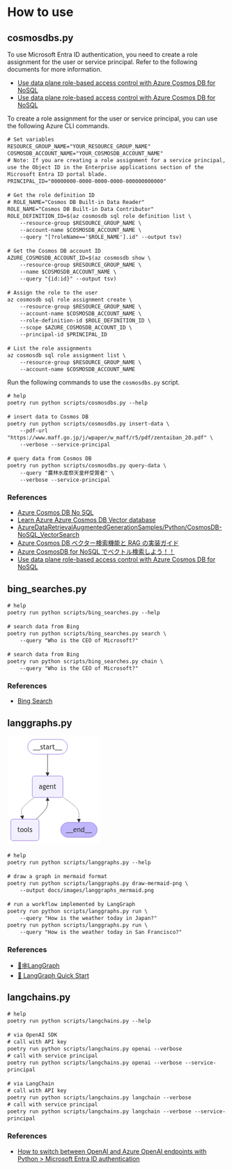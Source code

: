 # How to use

## cosmosdbs.py

To use Microsoft Entra ID authentication, you need to create a role assignment for the user or service principal.
Refer to the following documents for more information.

- [Use data plane role-based access control with Azure Cosmos DB for NoSQL](https://learn.microsoft.com/azure/cosmos-db/how-to-setup-rbac#role-assignments)
- [Use data plane role-based access control with Azure Cosmos DB for NoSQL](https://learn.microsoft.com/azure/cosmos-db/nosql/security/how-to-grant-data-plane-role-based-access?tabs=built-in-definition%2Cpython&pivots=azure-interface-cli)

To create a role assignment for the user or service principal, you can use the following Azure CLI commands.

```shell
# Set variables
RESOURCE_GROUP_NAME="YOUR_RESOURCE_GROUP_NAME"
COSMOSDB_ACCOUNT_NAME="YOUR_COSMOSDB_ACCOUNT_NAME"
# Note: If you are creating a role assignment for a service principal, use the Object ID in the Enterprise applications section of the Microsoft Entra ID portal blade.
PRINCIPAL_ID="00000000-0000-0000-0000-000000000000"

# Get the role definition ID
# ROLE_NAME="Cosmos DB Built-in Data Reader"
ROLE_NAME="Cosmos DB Built-in Data Contributor"
ROLE_DEFINITION_ID=$(az cosmosdb sql role definition list \
    --resource-group $RESOURCE_GROUP_NAME \
    --account-name $COSMOSDB_ACCOUNT_NAME \
    --query "[?roleName=='$ROLE_NAME'].id" --output tsv)

# Get the Cosmos DB account ID
AZURE_COSMOSDB_ACCOUNT_ID=$(az cosmosdb show \
    --resource-group $RESOURCE_GROUP_NAME \
    --name $COSMOSDB_ACCOUNT_NAME \
    --query "{id:id}" --output tsv)

# Assign the role to the user
az cosmosdb sql role assignment create \
    --resource-group $RESOURCE_GROUP_NAME \
    --account-name $COSMOSDB_ACCOUNT_NAME \
    --role-definition-id $ROLE_DEFINITION_ID \
    --scope $AZURE_COSMOSDB_ACCOUNT_ID \
    --principal-id $PRINCIPAL_ID

# List the role assignments
az cosmosdb sql role assignment list \
    --resource-group $RESOURCE_GROUP_NAME \
    --account-name $COSMOSDB_ACCOUNT_NAME
```

Run the following commands to use the `cosmosdbs.py` script.

```shell
# help
poetry run python scripts/cosmosdbs.py --help

# insert data to Cosmos DB
poetry run python scripts/cosmosdbs.py insert-data \
    --pdf-url "https://www.maff.go.jp/j/wpaper/w_maff/r5/pdf/zentaiban_20.pdf" \
    --verbose --service-principal

# query data from Cosmos DB
poetry run python scripts/cosmosdbs.py query-data \
    --query "農林⽔産祭天皇杯受賞者" \
    --verbose --service-principal
```

### References

- [Azure Cosmos DB No SQL](https://python.langchain.com/docs/integrations/vectorstores/azure_cosmos_db_no_sql/)
- [Learn Azure Azure Cosmos DB Vector database](https://learn.microsoft.com/azure/cosmos-db/vector-database)
- [AzureDataRetrievalAugmentedGenerationSamples/Python/CosmosDB-NoSQL_VectorSearch](https://github.com/microsoft/AzureDataRetrievalAugmentedGenerationSamples/tree/main/Python/CosmosDB-NoSQL_VectorSearch)
- [Azure Cosmos DB ベクター検索機能と RAG の実装ガイド](https://note.com/generativeai_new/n/n3fcb2e57d195)
- [Azure CosmosDB for NoSQL でベクトル検索しよう！！](https://zenn.dev/nomhiro/articles/cosmos-nosql-vector-search)
- [Use data plane role-based access control with Azure Cosmos DB for NoSQL](https://learn.microsoft.com/azure/cosmos-db/nosql/security/how-to-grant-data-plane-role-based-access?tabs=built-in-definition%2Ccsharp&pivots=azure-interface-cli)

## bing_searches.py

```shell
# help
poetry run python scripts/bing_searches.py --help

# search data from Bing
poetry run python scripts/bing_searches.py search \
    --query "Who is the CEO of Microsoft?"

# search data from Bing
poetry run python scripts/bing_searches.py chain \
    --query "Who is the CEO of Microsoft?"
```

### References

- [Bing Search](https://python.langchain.com/docs/integrations/tools/bing_search/)

## langgraphs.py

![langgraphs_mermaid](images/langgraphs_mermaid.png)

```shell
# help
poetry run python scripts/langgraphs.py --help

# draw a graph in mermaid format
poetry run python scripts/langgraphs.py draw-mermaid-png \
    --output docs/images/langgraphs_mermaid.png

# run a workflow implemented by LangGraph
poetry run python scripts/langgraphs.py run \
    --query "How is the weather today in Japan?"
poetry run python scripts/langgraphs.py run \
    --query "How is the weather today in San Francisco?"
```

### References

- [🦜🕸️LangGraph](https://langchain-ai.github.io/langgraph/)
- [🚀 LangGraph Quick Start](https://langchain-ai.github.io/langgraph/tutorials/introduction/)

## langchains.py

```shell
# help
poetry run python scripts/langchains.py --help

# via OpenAI SDK
# call with API key
poetry run python scripts/langchains.py openai --verbose
# call with service principal
poetry run python scripts/langchains.py openai --verbose --service-principal

# via LangChain
# call with API key
poetry run python scripts/langchains.py langchain --verbose
# call with service principal
poetry run python scripts/langchains.py langchain --verbose --service-principal
```

### References

- [How to switch between OpenAI and Azure OpenAI endpoints with Python > Microsoft Entra ID authentication](https://learn.microsoft.com/azure/ai-services/openai/how-to/switching-endpoints#microsoft-entra-id-authentication)
